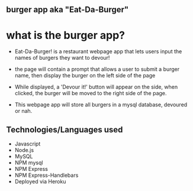 ## burger app aka "Eat-Da-Burger"

# what is the burger app?
* Eat-Da-Burger! is a restaurant webpage app that lets users input the names of burgers they want to devour!

* the page will contain a prompt that allows a user to submit a burger name, then display the burger on the left side of the page

* While displayed, a 'Devour it!' button will appear on the side, when clicked, the burger will be moved to the right side of the page.

* This webpage app will store all burgers in a mysql database, devoured or nah.

## Technologies/Languages used
* Javascript
* Node.js
* MySQL
* NPM mysql
* NPM Express
* NPM Express-Handlebars
* Deployed via Heroku
